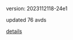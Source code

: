 version: 2023112118-24e1

updated 76 avds

[details](https://github.com/0x74f917491bfa7ebfa379/ali_avd_db/blob/master/change_log/2023/11/21/18/24e1.txt)